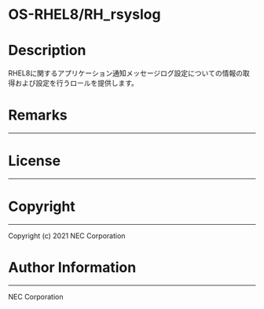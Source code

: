 OS-RHEL8/RH_rsyslog
=======================================================
# Description
RHEL8に関するアプリケーション通知メッセージログ設定についての情報の取得および設定を行うロールを提供します。

# Remarks
-------

# License
-------

# Copyright
---------
Copyright (c) 2021 NEC Corporation

# Author Information
------------------
NEC Corporation
